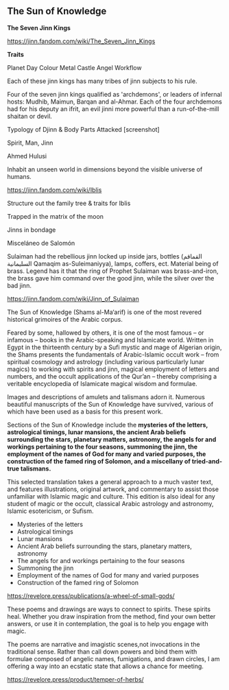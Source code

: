 ## The Sun of Knowledge

**The Seven Jinn Kings**

https://jinn.fandom.com/wiki/The_Seven_Jinn_Kings

**Traits**

Planet
Day 
Colour
Metal
Castle
Angel
Workflow

Each of these jinn kings has many tribes of jinn subjects to his rule. 

Four of the seven jinn kings qualified as 'archdemons', or leaders of infernal hosts: Mudhib, Maimun, Barqan and al-Ahmar. Each of the four archdemons had for his deputy an ifrit, an evil jinni more powerful than a run-of-the-mill shaitan or devil.

Typology of Djinn & Body Parts Attacked [screenshot]

Spirit, Man, Jinn

Ahmed Hulusi

Inhabit an unseen world in dimensions beyond the visible universe of humans.



https://jinn.fandom.com/wiki/Iblis

Structure out the family tree & traits for Iblis

Trapped in the matrix of the moon

Jinns in bondage

Misceláneo de Salomón

Sulaiman had the rebellious jinn locked up inside jars, bottles (القماقم السليمانية Qamaqim as-Suleimaniyya), lamps, coffers, ect. Material being of brass. Legend has it that the ring of Prophet Sulaiman was brass-and-iron, the brass gave him command over the good jinn, while the silver over the bad jinn.

https://jinn.fandom.com/wiki/Jinn_of_Sulaiman




The Sun of Knowledge (Shams al-Ma‘arif) is one of the most revered historical grimoires of the Arabic corpus. 

Feared by some, hallowed by others, it is one of the most famous – or infamous – books in the Arabic-speaking and Islamicate world. Written in Egypt in the thirteenth century by a Sufi mystic and mage of Algerian origin, the Shams presents the fundamentals of Arabic-Islamic occult work – from spiritual cosmology and astrology (including various particularly lunar magics) to working with spirits and jinn, magical employment of letters and numbers, and the occult applications of the Qur’an – thereby comprising a veritable encyclopedia of Islamicate magical wisdom and formulae. 

Images and descriptions of amulets and talismans adorn it. Numerous beautiful manuscripts of the Sun of Knowledge have survived, various of which have been used as a basis for this present work.

Sections of the Sun of Knowledge include the **mysteries of the letters, astrological timings, lunar mansions, the ancient Arab beliefs surrounding the stars, planetary matters, astronomy, the angels for and workings pertaining to the four seasons, summoning the jinn, the employment of the names of God for many and varied purposes, the construction of the famed ring of Solomon, and a miscellany of tried-and-true talismans.** 

This selected translation takes a general approach to a much vaster text, and features illustrations, original artwork, and commentary to assist those unfamiliar with Islamic magic and culture. This edition is also ideal for any student of magic or the occult, classical Arabic astrology and astronomy, Islamic esotericism, or Sufism.

- Mysteries of the letters
- Astrological timings
- Lunar mansions
- Ancient Arab beliefs surrounding the stars, planetary matters, astronomy
- The angels for and workings pertaining to the four seasons
- Summoning the jinn
- Employment of the names of God for many and varied purposes
- Construction of the famed ring of Solomon

https://revelore.press/publications/a-wheel-of-small-gods/

These poems and drawings are ways to connect to spirits. These spirits heal. Whether you draw inspiration from the method, find your own better answers, or use it in contemplation, the goal is to help you engage with magic.

The poems are narrative and imagistic scenes,not invocations in the traditional sense. Rather than call down powers and bind them with formulae composed of angelic names, fumigations, and drawn circles, I am offering a way into an ecstatic state that allows a chance for meeting.

https://revelore.press/product/temper-of-herbs/
